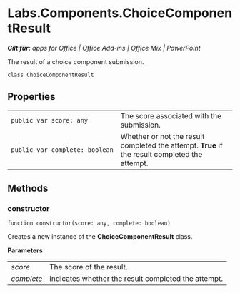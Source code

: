 
# Labs.Components.ChoiceComponentResult

 _**Gilt für:** apps for Office | Office Add-ins | Office Mix | PowerPoint_

The result of a choice component submission.

```
class ChoiceComponentResult
```


## Properties


|||
|:-----|:-----|
| `public var score: any`|The score associated with the submission.|
| `public var complete: boolean`|Whether or not the result completed the attempt.  **True** if the result completed the attempt.|

## Methods




### constructor

 `function constructor(score: any, complete: boolean)`

Creates a new instance of the  **ChoiceComponentResult** class.

 **Parameters**


|||
|:-----|:-----|
| _score_|The score of the result.|
| _complete_|Indicates whether the result completed the attempt.|
